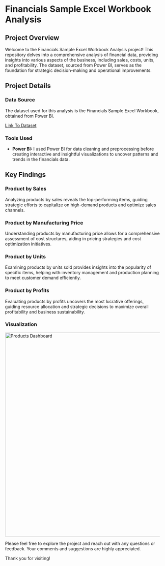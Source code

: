 # Financials Sample Excel Workbook Analysis

## Project Overview

Welcome to the Financials Sample Excel Workbook Analysis project! This repository delves into a comprehensive analysis of financial data, providing insights into various aspects of the business, including sales, costs, units, and profitability. The dataset, sourced from Power BI, serves as the foundation for strategic decision-making and operational improvements.

## Project Details

### Data Source

The dataset used for this analysis is the Financials Sample Excel Workbook, obtained from Power BI.

[Link To Dataset](https://go.microsoft.com/fwlink/?LinkID=521962)

### Tools Used

- **Power BI:** I used Power BI for data cleaning and preprocessing before creating interactive and insightful visualizations to uncover patterns and trends in the financials data.

## Key Findings

### Product by Sales
Analyzing products by sales reveals the top-performing items, guiding strategic efforts to capitalize on high-demand products and optimize sales channels.

### Product by Manufacturing Price
Understanding products by manufacturing price allows for a comprehensive assessment of cost structures, aiding in pricing strategies and cost optimization initiatives.

### Product by Units
Examining products by units sold provides insights into the popularity of specific items, helping with inventory management and production planning to meet customer demand efficiently.

### Product by Profits
Evaluating products by profits uncovers the most lucrative offerings, guiding resource allocation and strategic decisions to maximize overall profitability and business sustainability.


### Visualization

<img width="663" alt="Products Dashboard" src="https://github.com/DayaPanesar/PowerBI-Viz/assets/150025934/3e1054bf-4180-4855-ba40-64d90cd3fa6e">

Please feel free to explore the project and reach out with any questions or feedback. Your comments and suggestions are highly appreciated.

Thank you for visiting!
